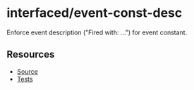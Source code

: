 # interfaced/event-const-desc

Enforce event description ("Fired with: ...") for event constant.

## Resources

* [Source](../../lib/rules/event-const-desc.js)
* [Tests](../../test/eslint/rules/event-const-desc.js)
